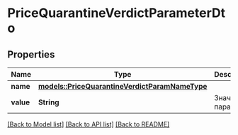 # PriceQuarantineVerdictParameterDto

## Properties

Name | Type | Description | Notes
------------ | ------------- | ------------- | -------------
**name** | [**models::PriceQuarantineVerdictParamNameType**](PriceQuarantineVerdictParamNameType.md) |  | 
**value** | **String** | Значение параметра. | 

[[Back to Model list]](../README.md#documentation-for-models) [[Back to API list]](../README.md#documentation-for-api-endpoints) [[Back to README]](../README.md)


